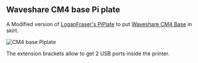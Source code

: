 ## Waveshare CM4 base Pi plate

A Modified version of [LoganFraser's PiPlate](https://github.com/VoronDesign/VoronUsers/tree/main/printer_mods/LoganFraser/PiPlate) to put [Waveshare CM4 Base](https://www.waveshare.com/product/raspberry-pi/boards-kits/compute-module-4-4s-cat/cm4-io-base-acce-a.htm) in skirt.

![CM4 base Piplate](./image/CM4_base_piplate.png)

The extension brackets allow to get 2 USB ports inside the printer. 